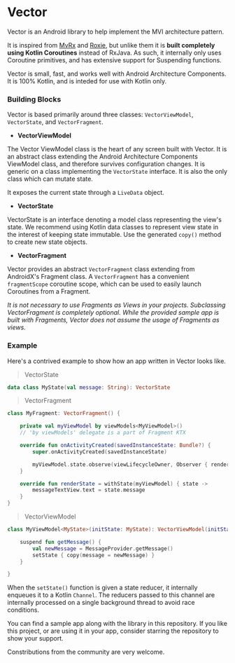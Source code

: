 # Vector

Vector is an Android library to help implement the MVI architecture pattern. 

It is inspired from [MvRx](https://www.github.com/airbnb/mvrx) and [Roxie](https://github.com/ww-tech/roxie), but unlike them it is **built completely using Kotlin Coroutines** instead of RxJava. As such, it internally only uses Coroutine primitives, and has extensive support for Suspending functions.

Vector is small, fast, and works well with Android Architecture Components. It is 100% Kotlin, and is inteded for use with Kotlin only.


### Building Blocks

Vector is based primarily around three classes: `VectorViewModel`, `VectorState`, and `VectorFragment`.

* **VectorViewModel**

The Vector ViewModel class is the heart of any screen built with Vector. It is an abstract class extending the Android Architecture Components ViewModel class, and therefore survives configuration changes. It is generic on a class implementing the `VectorState` interface. It is also the only class which can mutate state.

It exposes the current state through a `LiveData` object.

* **VectorState**

VectorState is an interface denoting a model class representing the view's state. We recommend using Kotlin data classes to represent view state in the interest of keeping state immutable. Use the generated `copy()` method to create new state objects.

* **VectorFragment**

Vector provides an abstract `VectorFragment` class extending from AndroidX's Fragment class. A `VectorFragment` has a convenient `fragmentScope` coroutine scope, which can be used to easily launch Coroutines from a Fragment. 

*It is not necessary to use Fragments as Views in your projects. Subclassing VectorFragment is completely optional. While the provided sample app is built with Fragments, Vector does not assume the usage of Fragments as views.*


### Example

Here's a contrived example to show how an app written in Vector looks like.

> VectorState
```kotlin
data class MyState(val message: String): VectorState
```

> VectorFragment
```kotlin
class MyFragment: VectorFragment() {

    private val myViewModel by viewModels<MyViewModel>() 
    // 'by viewModels' delegate is a part of Fragment KTX

    override fun onActivityCreated(savedInstanceState: Bundle?) {
        super.onActivityCreated(savedInstanceState)

        myViewModel.state.observe(viewLifecycleOwner, Observer { renderState() })
    }

    override fun renderState = withState(myViewModel) { state -> 
        messageTextView.text = state.message
    }
}
```

> VectorViewModel
```kotlin
class MyViewModel<MyState>(initState: MyState): VectorViewModel(initState) {

    suspend fun getMessage() {
        val newMessage = MessageProvider.getMessage()
        setState { copy(message = newMessage) }
    }

}
```

When the `setState()` function is given a state reducer, it internally enqueues it to a Kotlin `Channel`. The reducers passed to this channel are internally processed on a single background thread to avoid race conditions.


You can find a sample app along with the library in this repository.
If you like this project, or are using it in your app, consider starring the repository to show your support.



Constributions from the community are very welcome.